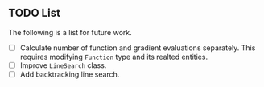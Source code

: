 ## TODO List

The following is a list for future work.

- [ ] Calculate number of function and gradient evaluations separately. This requires modifying `Function` type and its realted entities.
- [ ] Improve `LineSearch` class.
- [ ] Add backtracking line search.